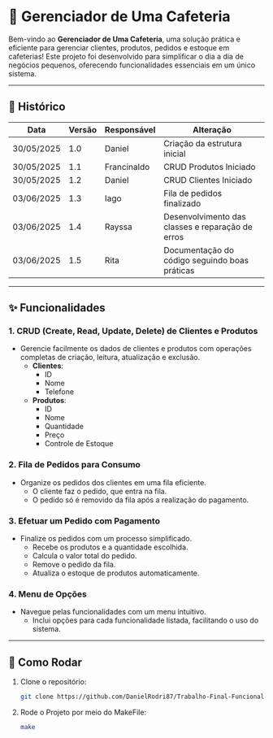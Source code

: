 # 🌟 Gerenciador de Uma Cafeteria

Bem-vindo ao **Gerenciador de Uma Cafeteria**, uma solução prática e eficiente para gerenciar clientes, produtos, pedidos e estoque em cafeterias! Este projeto foi desenvolvido para simplificar o dia a dia de negócios pequenos, oferecendo funcionalidades essenciais em um único sistema.

---

## 📜 Histórico

| Data            | Versão | Responsável   |                     Alteração                    |
|-----------------|--------|---------------|--------------------------------------------------|
| 30/05/2025      | 1.0    | Daniel        | Criação da estrutura inicial                     |
| 30/05/2025      | 1.1    | Francinaldo   | CRUD Produtos Iniciado                           |
| 30/05/2025      | 1.2    | Daniel        | CRUD Clientes Iniciado                           |
| 03/06/2025      | 1.3    | Iago          | Fila de pedidos finalizado                       |
| 03/06/2025      | 1.4    | Rayssa        | Desenvolvimento das classes e reparação de erros |
| 03/06/2025      | 1.5    | Rita          | Documentação do código seguindo boas práticas    |
---

## ✨ Funcionalidades

### 1. CRUD (Create, Read, Update, Delete) de Clientes e Produtos
- Gerencie facilmente os dados de clientes e produtos com operações completas de criação, leitura, atualização e exclusão.
  - **Clientes**: 
    - ID
    - Nome
    - Telefone
  - **Produtos**: 
    - ID
    - Nome
    - Quantidade
    - Preço
    - Controle de Estoque

### 2. Fila de Pedidos para Consumo
- Organize os pedidos dos clientes em uma fila eficiente.
  - O cliente faz o pedido, que entra na fila.
  - O pedido só é removido da fila após a realização do pagamento.

### 3. Efetuar um Pedido com Pagamento
- Finalize os pedidos com um processo simplificado.
  - Recebe os produtos e a quantidade escolhida.
  - Calcula o valor total do pedido.
  - Remove o pedido da fila.
  - Atualiza o estoque de produtos automaticamente.

### 4. Menu de Opções
- Navegue pelas funcionalidades com um menu intuitivo.
  - Inclui opções para cada funcionalidade listada, facilitando o uso do sistema.

---

## 🚀 Como Rodar

1. Clone o repositório:
   ```bash
   git clone https://github.com/DanielRodri87/Trabalho-Final-Funcional.git
   ```
2. Rode o Projeto por meio do MakeFile:
   ```bash
   make
   ```

